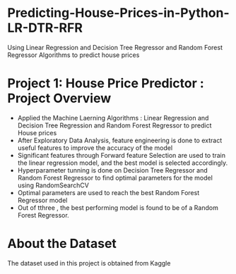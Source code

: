 # Predicting-House-Prices-in-Python-LR-DTR-RFR
Using Linear Regression and Decision Tree Regressor and Random Forest Regressor Algorithms to predict house prices
# Project 1: House Price Predictor : Project Overview
* Applied the Machine Laerning Algorithms : Linear Regression and Decision Tree Regression and Random Forest Regressor to predict House prices 
* After Exploratory Data Analysis, feature engineering is done to extract useful features to improve the accuracy of the model
* Significant features through Forward feature Selection are used to train the linear regression model, and the best model is selected accordingly.
* Hyperparameter tunning is done on Decision Tree Regressor and Random Forest Regressor to find optimal parameters for the model using RandomSearchCV
* Optimal parameters are used to reach the best Random Forest Regressor model
* Out of tthree , the best performing model is found to be of a Random Forest Regressor.

# About the Dataset
The dataset used in this project is obtained from Kaggle
